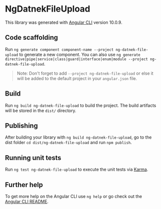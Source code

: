 # NgDatnekFileUpload

This library was generated with [Angular CLI](https://github.com/angular/angular-cli) version 10.0.9.

## Code scaffolding

Run `ng generate component component-name --project ng-datnek-file-upload` to generate a new component. You can also use `ng generate directive|pipe|service|class|guard|interface|enum|module --project ng-datnek-file-upload`.
> Note: Don't forget to add `--project ng-datnek-file-upload` or else it will be added to the default project in your `angular.json` file. 

## Build

Run `ng build ng-datnek-file-upload` to build the project. The build artifacts will be stored in the `dist/` directory.

## Publishing

After building your library with `ng build ng-datnek-file-upload`, go to the dist folder `cd dist/ng-datnek-file-upload` and run `npm publish`.

## Running unit tests

Run `ng test ng-datnek-file-upload` to execute the unit tests via [Karma](https://karma-runner.github.io).

## Further help

To get more help on the Angular CLI use `ng help` or go check out the [Angular CLI README](https://github.com/angular/angular-cli/blob/master/README.md).
